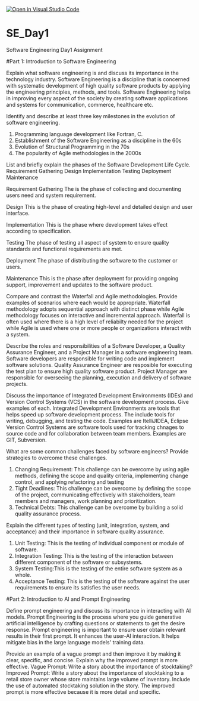 [![Open in Visual Studio Code](https://classroom.github.com/assets/open-in-vscode-2e0aaae1b6195c2367325f4f02e2d04e9abb55f0b24a779b69b11b9e10269abc.svg)](https://classroom.github.com/online_ide?assignment_repo_id=15583204&assignment_repo_type=AssignmentRepo)
# SE_Day1
Software Engineering Day1 Assignment

#Part 1: Introduction to Software Engineering

Explain what software engineering is and discuss its importance in the technology industry.
Software Engineering is a discipline that is concerned with systematic development of high quality software products by applying the engineering principles, methods, and tools.
Software Engineering helps in improving every aspect of the society by creating software applications and systems for communication, commerce, healthcare etc.

Identify and describe at least three key milestones in the evolution of software engineering.
1. Programming language development like Fortran, C.
2. Establishment of the Software Engineering as a discipline in the 60s
3. Evolution of Structural Programming in the 70s
4. The popularity of Agile methodologies in the 2000s

List and briefly explain the phases of the Software Development Life Cycle.
Requirement Gathering
Design
Implementation
Testing
Deployment
Maintenance

Requirement Gathering
The is the phase of collecting and documenting users need and system requirement.

Design
This is the phase of creating high-level and detailed design and user interface.

Implementation
This is the phase where development takes effect according to specification.

Testing
The phase of testing all aspect of system to ensure quality standards and functional requirements are met.

Deployment
The phase of distributing the software to the customer or users.

Maintenance
This is the phase after deployment for providing ongoing support, improvement and updates to the software product.

Compare and contrast the Waterfall and Agile methodologies. Provide examples of scenarios where each would be appropriate.
Waterfall methodology adopts sequential approach with distinct phase while Agile methodology focuses on interactive and incremental approach.
Waterfall is often used where there is a high level of reliabilty needed for the project while Agile is used where one or more people or organizations interact with a system.

Describe the roles and responsibilities of a Software Developer, a Quality Assurance Engineer, and a Project Manager in a software engineering team.
Software developers are responsible for writing code and implement software solutions.
Quality Assurance Engineer are resposible for executing the test plan to ensure high quality software product.
Project Manager are responsible for overseeing the planning, execution and delivery of software projects.

Discuss the importance of Integrated Development Environments (IDEs) and Version Control Systems (VCS) in the software development process. Give examples of each.
Integrated Development Environments are tools that helps speed up software development process. The include tools for writing, debugging, and testing the code. Examples are ItelliJIDEA, Eclipse
Version Control Systems are software tools used for tracking chnages to source code and for collaboration between team members. Examples are GIT, Subversion.

What are some common challenges faced by software engineers? Provide strategies to overcome these challenges.
1. Changing Requirement: This challenge can be overcome by using agile methods, defining the scope and quality criteria, implementing change control, and applying refactoring and testing
2. Tight Deadlines: This challenge can be overcome by defining the scope of the project, communicating effectively with stakeholders, team members and managers, work planning and prioritization.
3. Technical Debts: This challenge can be overcome by building a solid quality assurance process.

Explain the different types of testing (unit, integration, system, and acceptance) and their importance in software quality assurance.
1. Unit Testing: This is the testing of individual component or module of software.
2. Integration Testing: This is the testing of the interaction between different component of the software or subsystems.
3. System Testing:This is the testing of the entire software system as a whole.
4. Acceptance Testing: This is the testing of the software against the user requirements to ensure its satisfies the user needs.

#Part 2: Introduction to AI and Prompt Engineering


Define prompt engineering and discuss its importance in interacting with AI models.
Prompt Engineering is the process where you guide generative artificial intelligence by crafting questions or statements to get the desire response. 
Prompt engineering is important to ensure user obtain relevant results in their first prompt. It enhances the user-AI interaction. It helps mitigate bias in the large language models' training data.

Provide an example of a vague prompt and then improve it by making it clear, specific, and concise. Explain why the improved prompt is more effective.
Vague Prompt: Write a story about the importance of stocktaking?
Improved Prompt: Write a story about the importance of stocktaking to a retail store owner whose store maintains large volume of inventory. Include the use of automated stocktaking solution in the story.
The improved prompt is more effective because it is more detail and specific.

